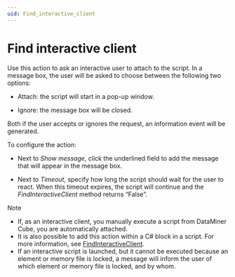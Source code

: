```yaml
---
uid: Find_interactive_client
---
```


# Find interactive client

Use this action to ask an interactive user to attach to the script. In a message box, the user will be asked to choose between the following two options:

- Attach: the script will start in a pop-up window.

- Ignore: the message box will be closed.

Both if the user accepts or ignores the request, an information event will be generated.

To configure the action:

- Next to *Show message*, click the underlined field to add the message that will appear in the message box.

- Next to *Timeout*, specify how long the script should wait for the user to react. When this timeout expires, the script will continue and the *FindInteractiveClient* method returns “False”.

> [!NOTE]
> - If, as an interactive client, you manually execute a script from DataMiner Cube, you are automatically attached.
> - It is also possible to add this action within a C# block in a script. For more information, see [FindInteractiveClient](xref:Skyline.DataMiner.Automation.Engine#Skyline_DataMiner_Automation_Engine_FindInteractiveClient_System_String_System_Int32_).
> - If an interactive script is launched, but it cannot be executed because an element or memory file is locked, a message will inform the user of which element or memory file is locked, and by whom.
